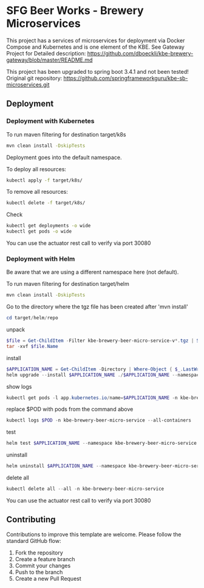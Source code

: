 # SFG Beer Works - Brewery Microservices

This project has a services of microservices for deployment via Docker Compose and Kubernetes and is one element of the KBE.
See Gateway Project for Detailed description: 
https://github.com/dboeckli/kbe-brewery-gateway/blob/master/README.md

This project has been upgraded to spring boot 3.4.1 and not been tested!
Original git repository: https://github.com/springframeworkguru/kbe-sb-microservices.git

## Deployment

### Deployment with Kubernetes

To run maven filtering for destination target/k8s
```bash
mvn clean install -DskipTests 
```

Deployment goes into the default namespace.

To deploy all resources:
```bash
kubectl apply -f target/k8s/
```

To remove all resources:
```bash
kubectl delete -f target/k8s/
```

Check
```bash
kubectl get deployments -o wide
kubectl get pods -o wide
```

You can use the actuator rest call to verify via port 30080

### Deployment with Helm

Be aware that we are using a different namespace here (not default).

To run maven filtering for destination target/helm
```bash
mvn clean install -DskipTests 
```

Go to the directory where the tgz file has been created after 'mvn install'
```powershell
cd target/helm/repo
```

unpack
```powershell
$file = Get-ChildItem -Filter kbe-brewery-beer-micro-service-v*.tgz | Select-Object -First 1
tar -xvf $file.Name
```

install
```powershell
$APPLICATION_NAME = Get-ChildItem -Directory | Where-Object { $_.LastWriteTime -ge $file.LastWriteTime } | Select-Object -ExpandProperty Name
helm upgrade --install $APPLICATION_NAME ./$APPLICATION_NAME --namespace kbe-brewery-beer-micro-service --create-namespace --wait --timeout 5m --debug --render-subchart-notes
```

show logs
```powershell
kubectl get pods -l app.kubernetes.io/name=$APPLICATION_NAME -n kbe-brewery-beer-micro-service
```
replace $POD with pods from the command above
```powershell
kubectl logs $POD -n kbe-brewery-beer-micro-service --all-containers
```

test
```powershell
helm test $APPLICATION_NAME --namespace kbe-brewery-beer-micro-service --logs
```

uninstall
```powershell
helm uninstall $APPLICATION_NAME --namespace kbe-brewery-beer-micro-service
```

delete all
```powershell
kubectl delete all --all -n kbe-brewery-beer-micro-service
```


You can use the actuator rest call to verify via port 30080

## Contributing
Contributions to improve this template are welcome. Please follow the standard GitHub flow:
1. Fork the repository
2. Create a feature branch
3. Commit your changes
4. Push to the branch
5. Create a new Pull Request
